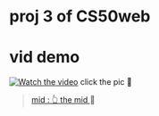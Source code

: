 # proj 3 of CS50web

# vid demo
[![Watch the video](https://img.youtube.com/vi/544Tbyr_tNw/0.jpg)](https://youtu.be/544Tbyr_tNw?si=9zV05ZaFElh1TFid) click the pic 🙂   

>[mid : 👆 the mid ](https://medium.com/python-in-plain-english/mail-proj3-of-cs50web-ebdd82d3cb07)  🥸
